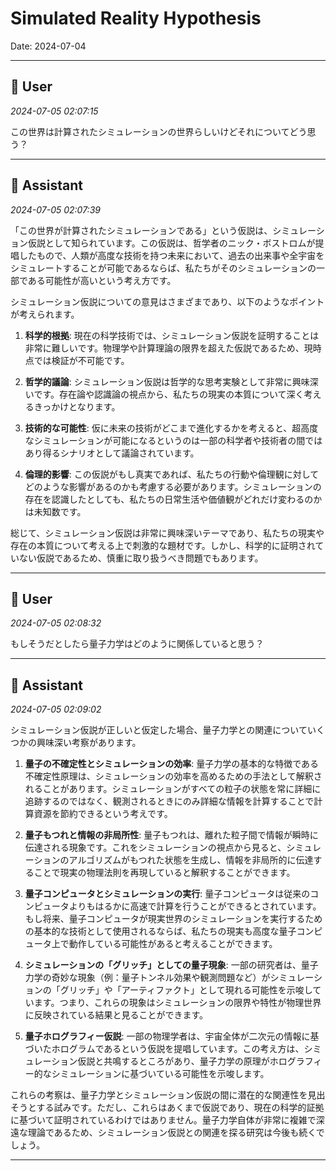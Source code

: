 # Simulated Reality Hypothesis

Date: 2024-07-04

---

## 👤 User
*2024-07-05 02:07:15*

この世界は計算されたシミュレーションの世界らしいけどそれについてどう思う？

---

## 🤖 Assistant
*2024-07-05 02:07:39*

「この世界が計算されたシミュレーションである」という仮説は、シミュレーション仮説として知られています。この仮説は、哲学者のニック・ボストロムが提唱したもので、人類が高度な技術を持つ未来において、過去の出来事や全宇宙をシミュレートすることが可能であるならば、私たちがそのシミュレーションの一部である可能性が高いという考え方です。

シミュレーション仮説についての意見はさまざまであり、以下のようなポイントが考えられます。

1. **科学的根拠**: 現在の科学技術では、シミュレーション仮説を証明することは非常に難しいです。物理学や計算理論の限界を超えた仮説であるため、現時点では検証が不可能です。

2. **哲学的議論**: シミュレーション仮説は哲学的な思考実験として非常に興味深いです。存在論や認識論の視点から、私たちの現実の本質について深く考えるきっかけとなります。

3. **技術的な可能性**: 仮に未来の技術がどこまで進化するかを考えると、超高度なシミュレーションが可能になるというのは一部の科学者や技術者の間ではあり得るシナリオとして議論されています。

4. **倫理的影響**: この仮説がもし真実であれば、私たちの行動や倫理観に対してどのような影響があるのかも考慮する必要があります。シミュレーションの存在を認識したとしても、私たちの日常生活や価値観がどれだけ変わるのかは未知数です。

総じて、シミュレーション仮説は非常に興味深いテーマであり、私たちの現実や存在の本質について考える上で刺激的な題材です。しかし、科学的に証明されていない仮説であるため、慎重に取り扱うべき問題でもあります。

---

## 👤 User
*2024-07-05 02:08:32*

もしそうだとしたら量子力学はどのように関係していると思う？

---

## 🤖 Assistant
*2024-07-05 02:09:02*

シミュレーション仮説が正しいと仮定した場合、量子力学との関連についていくつかの興味深い考察があります。

1. **量子の不確定性とシミュレーションの効率**: 量子力学の基本的な特徴である不確定性原理は、シミュレーションの効率を高めるための手法として解釈されることがあります。シミュレーションがすべての粒子の状態を常に詳細に追跡するのではなく、観測されるときにのみ詳細な情報を計算することで計算資源を節約できるという考えです。

2. **量子もつれと情報の非局所性**: 量子もつれは、離れた粒子間で情報が瞬時に伝達される現象です。これをシミュレーションの視点から見ると、シミュレーションのアルゴリズムがもつれた状態を生成し、情報を非局所的に伝達することで現実の物理法則を再現していると解釈することができます。

3. **量子コンピュータとシミュレーションの実行**: 量子コンピュータは従来のコンピュータよりもはるかに高速で計算を行うことができるとされています。もし将来、量子コンピュータが現実世界のシミュレーションを実行するための基本的な技術として使用されるならば、私たちの現実も高度な量子コンピュータ上で動作している可能性があると考えることができます。

4. **シミュレーションの「グリッチ」としての量子現象**: 一部の研究者は、量子力学の奇妙な現象（例：量子トンネル効果や観測問題など）がシミュレーションの「グリッチ」や「アーティファクト」として現れる可能性を示唆しています。つまり、これらの現象はシミュレーションの限界や特性が物理世界に反映されている結果と見ることができます。

5. **量子ホログラフィー仮説**: 一部の物理学者は、宇宙全体が二次元の情報に基づいたホログラムであるという仮説を提唱しています。この考え方は、シミュレーション仮説と共鳴するところがあり、量子力学の原理がホログラフィー的なシミュレーションに基づいている可能性を示唆します。

これらの考察は、量子力学とシミュレーション仮説の間に潜在的な関連性を見出そうとする試みです。ただし、これらはあくまで仮説であり、現在の科学的証拠に基づいて証明されているわけではありません。量子力学自体が非常に複雑で深遠な理論であるため、シミュレーション仮説との関連を探る研究は今後も続くでしょう。

---
